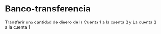 # Banco-transferencia
Transferir una cantidad de dinero de la Cuenta 1 a la cuenta 2 y La cuenta 2 a la cuenta 1
